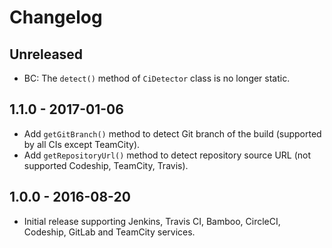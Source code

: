 # Changelog

<!-- There is always Unreleased section on the top. Subsections (Added, Changed, Fixed, Removed) should be added as needed. -->

## Unreleased
- BC: The `detect()` method of `CiDetector` class is no longer static.

## 1.1.0 - 2017-01-06
- Add `getGitBranch()` method to detect Git branch of the build (supported by all CIs except TeamCity).
- Add `getRepositoryUrl()` method to detect repository source URL (not supported Codeship, TeamCity, Travis).

## 1.0.0 - 2016-08-20
- Initial release supporting Jenkins, Travis CI, Bamboo, CircleCI, Codeship, GitLab and TeamCity services.
